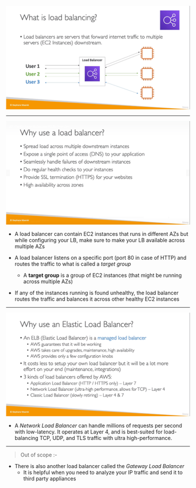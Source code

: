 ![](img/lb.png)

___
![](img/ylb.png) 
* A load balancer can contain EC2 instances that runs in different AZs but while configuring your LB, make sure to make your LB available across multiple AZs

* A load balancer listens on a specific port (port 80 in case of HTTP) and routes the traffic to what is called a _target group_
    * A **target group** is a group of EC2 instances (that might be running across multiple AZs) 

* If any of the instances running is found unhealthy, the load balancer routes the traffic and balances it across other healthy EC2 instances
___
![](img/elb.png)
* A _Network Load Balancer_ can handle millions of requests per second with low-latency. It operates at Layer 4, and is best-suited for load-balancing TCP, UDP, and TLS traffic with ultra high-performance.
 
    
___
> Out of scope :-  
* There is also another load balancer called the _Gateway Load Balancer_  
   * It is helpful when you need to analyze your IP traffic and send it to third party appliances